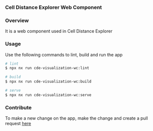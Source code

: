 ### Cell Distance Explorer Web Component

### Overview

It is a web component used in Cell Distance Explorer

### Usage

Use the following commands to lint, build and run the app

```sh
# lint
$ npx nx run cde-visualization-wc:lint

# build
$ npx nx run cde-visualization-wc:build

# serve
$ npx nx run cde-visualization-wc:serve
```

### Contribute

To make a new change on the app, make the change and create a pull request [here](https://github.com/hubmapconsortium/hra-ui)
